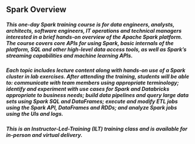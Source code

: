 ## Spark Overview

##### This one-day Spark training course is for data engineers, analysts, architects, software engineers, IT operations and technical managers interested in a brief hands-on overview of the Apache Spark platform. The course covers core APIs for using Spark, basic internals of the platform, SQL and other high-level data access tools, as well as Spark’s streaming capabilities and machine learning APIs.

##### Each topic includes lecture content along with hands-on use of a Spark cluster in lab exercises. After attending the training, students will be able to: communicate with team members using appropriate terminology; identify and experiment with use cases for Spark and Databricks appropriate to business needs; build data pipelines and query large data sets using Spark SQL and DataFrames; execute and modify ETL jobs using the Spark API, DataFrames and RDDs; and analyze Spark jobs using the UIs and logs.

##### This is an Instructor-Led-Training (ILT) training class and is available for in-person and virtual delivery.
